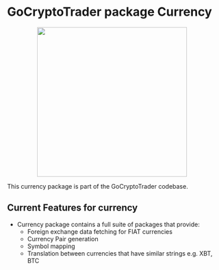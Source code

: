 # GoCryptoTrader package Currency

<img src="/common/gctlogo.png?raw=true" width="350px" height="350px" hspace="70">



This currency package is part of the GoCryptoTrader codebase.

## Current Features for currency

+ Currency package contains a full suite of packages that provide:
	- Foreign exchange data fetching for FIAT currencies
	- Currency Pair generation
	- Symbol mapping
	- Translation between currencies that have similar strings e.g. XBT, BTC


